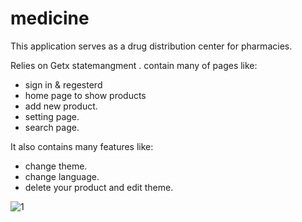 # medicine  



This application serves as a drug distribution center for pharmacies.   


Relies on Getx statemangment .
contain many of pages like:
   - sign in & regesterd
   - home page to show products
   - add new product.
   - setting page.
   - search page.   

It also contains many features like:
   - change theme.
   - change language.
   - delete your product and edit theme.




![1](https://user-images.githubusercontent.com/99141332/155803517-f897007a-eab9-4953-9556-7296e2f07b46.png)




